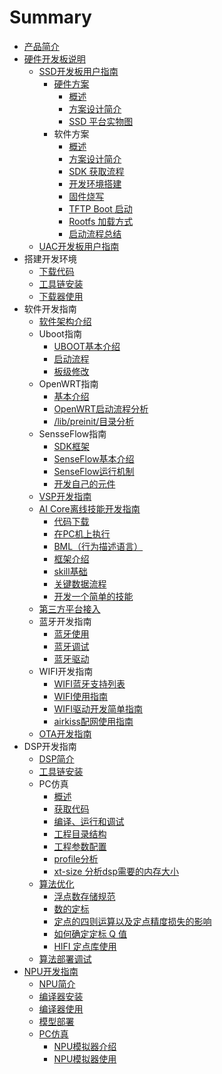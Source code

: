 # Summary

* [产品简介](README.md)
* [硬件开发板说明](ying-jian-kai-fa-ban-shuo-ming.md)
  * [SSD开发板用户指南](ssdkai-fa-ban-kai-fa-zhi-nan.md)
    * [硬件方案](ssdkai-fa-ban-kai-fa-zhi-nan/ying-jian-fang-an.md)
      * [概述](ssdkai-fa-ban-kai-fa-zhi-nan/ying-jian-fang-an/gai-shu.md)
      * [方案设计简介](ssdkai-fa-ban-kai-fa-zhi-nan/ying-jian-fang-an/fang-an-she-ji-jian-jie.md)
      * [SSD 平台实物图](ssdkai-fa-ban-kai-fa-zhi-nan/ying-jian-fang-an/ssd-ping-tai-shi-wu-tu.md)
    * 软件方案
      * [概述](ssdkai-fa-ban-kai-fa-zhi-nan/ruan-jian-fang-an/gai-shu.md)
      * [方案设计简介](ssdkai-fa-ban-kai-fa-zhi-nan/ruan-jian-fang-an/fang-an-she-ji-jian-jie.md)
      * [SDK 获取流程](ssdkai-fa-ban-kai-fa-zhi-nan/ruan-jian-fang-an/sdk-huo-qu-liu-cheng.md)
      * [开发环境搭建](ssdkai-fa-ban-kai-fa-zhi-nan/ruan-jian-fang-an/kai-fa-huan-jing-da-jian.md)
      * [固件烧写](ssdkai-fa-ban-kai-fa-zhi-nan/ruan-jian-fang-an/gu-jian-shao-xie.md)
      * [TFTP Boot 启动](ssdkai-fa-ban-kai-fa-zhi-nan/ruan-jian-fang-an/tftp-boot-qi-dong.md)
      * [Rootfs 加载方式](ssdkai-fa-ban-kai-fa-zhi-nan/ruan-jian-fang-an/rootfs-jia-zai-fang-shi.md)
      * [启动流程总结](ssdkai-fa-ban-kai-fa-zhi-nan/ruan-jian-fang-an/qi-dong-liu-cheng-zong-jie.md)
  * [UAC开发板用户指南](uackai-fa-ban-yong-hu-zhi-nan.md)
* 搭建开发环境
  * [下载代码](da-jian-kai-fa-huan-jing/xia-zai-dai-ma.md)
  * [工具链安装](da-jian-kai-fa-huan-jing/gong-ju-lian-an-zhuang.md)
  * [下载器使用](da-jian-kai-fa-huan-jing/xia-zai-qi-shi-yong.md)
* 软件开发指南
  * [软件架构介绍](ruan-jian-jia-gou-jie-shao.md)
  * Uboot指南
    * [UBOOT基本介绍](ruan-jian-jia-gou-jie-shao/ubootzhi-nan/ubootji-ben-jie-shao.md)
    * [启动流程](ruan-jian-jia-gou-jie-shao/ubootzhi-nan/qi-dong-liu-cheng.md)
    * [板级修改](ruan-jian-jia-gou-jie-shao/ubootzhi-nan/ban-ji-xiu-gai.md)
  * OpenWRT指南
    * [基本介绍](ruan-jian-jia-gou-jie-shao/openwrtzhi-nan/ji-ben-jie-shao.md)
    * [OpenWRT启动流程分析](ruan-jian-jia-gou-jie-shao/openwrtzhi-nan/openwrtqi-dong-liu-cheng-fen-xi.md)
    * [/lib/preinit/目录分析](ruan-jian-jia-gou-jie-shao/openwrtzhi-nan/libpreinitmu-lu-fen-xi.md)
  * SensseFlow指南
    * [SDK框架](sensseflowzhi-nan/sdkkuang-jia.md)
    * [SenseFlow基本介绍](sensseflowzhi-nan/senseflowji-ben-jie-shao.md)
    * [SenseFlow运行机制](sensseflowzhi-nan/senseflowyun-xing-ji-zhi.md)
    * [开发自己的元件](sensseflowzhi-nan/kai-fa-zi-ji-de-yuan-jian.md)
  * [VSP开发指南](vspkai-fa-zhi-nan.md)
  * [AI Core离线技能开发指南](ai-coreli-xian-ji-neng-kai-fa-zhi-nan.md)
    * [代码下载](ai-coreli-xian-ji-neng-kai-fa-zhi-nan/dai-ma-xia-zai.md)
    * [在PC机上执行](ai-coreli-xian-ji-neng-kai-fa-zhi-nan/zai-pc-ji-shang-zhi-xing.md)
    * [BML（行为描述语言）](ai-coreli-xian-ji-neng-kai-fa-zhi-nan/bmlff08-xing-wei-miao-shu-yu-yan-ff09.md)
    * [框架介绍](ai-coreli-xian-ji-neng-kai-fa-zhi-nan/kuang-jia-jie-shao.md)
    * [skill基础](ai-coreli-xian-ji-neng-kai-fa-zhi-nan/skillji-chu.md)
    * [关键数据流程](ai-coreli-xian-ji-neng-kai-fa-zhi-nan/guan-jian-shu-ju-liu-cheng.md)
    * [开发一个简单的技能](ai-coreli-xian-ji-neng-kai-fa-zhi-nan/kai-fa-yi-ge-jian-dan-de-ji-neng.md)
  * [第三方平台接入](di-san-fang-ping-tai-jie-ru.md)
  * 蓝牙开发指南
    * [蓝牙使用](lan-ya-kai-fa-zhi-nan/lan-ya-shi-yong.md)
    * [蓝牙调试](lan-ya-kai-fa-zhi-nan/lan-ya-diao-shi.md)
    * [蓝牙驱动](lan-ya-kai-fa-zhi-nan/lan-ya-qu-dong.md)
  * WIFI开发指南
    * [WIFI蓝牙支持列表](wifikai-fa-zhi-nan/wifilan-ya-zhi-chi-lie-biao.md)
    * [WIFI使用指南](wifikai-fa-zhi-nan/wifishi-yong-zhi-nan.md)
    * [WIFI驱动开发简单指南](wifikai-fa-zhi-nan/wifiqu-dong-kai-fa-jian-dan-zhi-nan.md)
    * [airkiss配网使用指南](wifikai-fa-zhi-nan/airkisspei-wang-shi-yong-zhi-nan.md)
  * [OTA开发指南](otakai-fa-zhi-nan.md)
* DSP开发指南
  * [DSP简介](dspkai-fa-zhi-nan/dspjian-jie.md)
  * [工具链安装](dspkai-fa-zhi-nan/gong-ju-lian-an-zhuang.md)
  * PC仿真
    * [概述](dspkai-fa-zhi-nan/pcfang-zhen/gai-shu.md)
    * [获取代码](dspkai-fa-zhi-nan/pcfang-zhen/huo-qu-dai-ma.md)
    * [编译、运行和调试](dspkai-fa-zhi-nan/pcfang-zhen/bian-yi-3001-yun-xing-he-diao-shi.md)
    * [工程目录结构](dspkai-fa-zhi-nan/pcfang-zhen/gong-cheng-mu-lu-jie-gou.md)
    * [工程参数配置](dspkai-fa-zhi-nan/pcfang-zhen/gong-cheng-can-shu-pei-zhi.md)
    * [profile分析](dspkai-fa-zhi-nan/pcfang-zhen/profilefen-xi.md)
    * [xt-size 分析dsp需要的内存大小](dspkai-fa-zhi-nan/pcfang-zhen/xt-size-fen-xi-dsp-xu-yao-de-nei-cun-da-xiao.md)
  * [算法优化](dspkai-fa-zhi-nan/suan-fa-you-hua.md)
    * [浮点数存储规范](dspkai-fa-zhi-nan/suan-fa-you-hua/fu-dian-shu-cun-chu-gui-fan.md)
    * [数的定标](dspkai-fa-zhi-nan/suan-fa-you-hua/shu-de-ding-biao.md)
    * [定点的四则运算以及定点精度损失的影响](dspkai-fa-zhi-nan/suan-fa-you-hua/ding-dian-de-si-ze-yun-suan-yi-ji-ding-dian-jing-du-sun-shi-de-ying-xiang.md)
    * [如何确定定标 Q 值](dspkai-fa-zhi-nan/suan-fa-you-hua/ru-he-que-ding-ding-biao-q-zhi.md)
    * [HIFI 定点库使用](dspkai-fa-zhi-nan/suan-fa-you-hua/hifi-ding-dian-ku-shi-yong.md)
  * [算法部署调试](dspkai-fa-zhi-nan/suan-fa-bu-shu-diao-shi.md)
* [NPU开发指南](npukai-fa-zhi-nan.md)
  * [NPU简介](npukai-fa-zhi-nan/npujian-jie.md)
  * [编译器安装](npukai-fa-zhi-nan/bian-yi-qi-an-zhuang.md)
  * [编译器使用](npukai-fa-zhi-nan/bian-yi-qi-shi-yong.md)
  * [模型部署](npukai-fa-zhi-nan/mo-xing-bu-shu.md)
  * [PC仿真](npukai-fa-zhi-nan/pcfang-zhen.md)
    * [NPU模拟器介绍](npukai-fa-zhi-nan/pcfang-zhen/npumo-ni-qi-jie-shao.md)
    * [NPU模拟器使用](npukai-fa-zhi-nan/pcfang-zhen/npumo-ni-qi-shi-yong.md)

